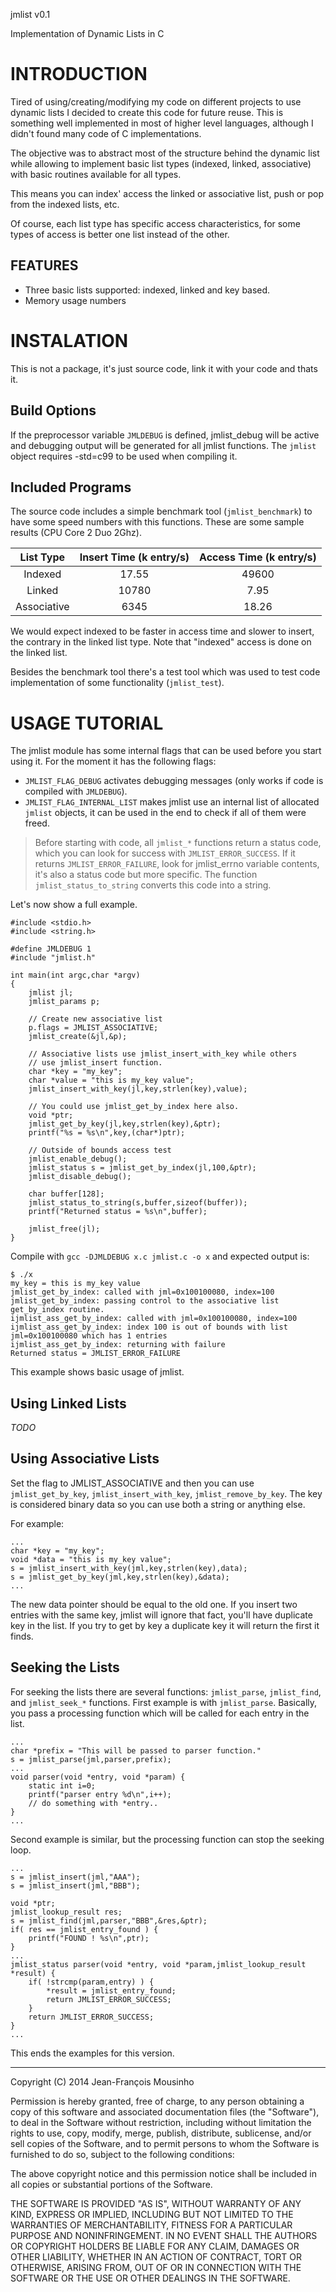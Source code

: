 jmlist v0.1

Implementation of Dynamic Lists in C

INTRODUCTION
============

Tired of using/creating/modifying my code on different projects to
use dynamic lists I decided to create this code for future reuse.
This is something well implemented in most of higher level languages,
although I didn't found many code of C implementations.

The objective was to abstract most of the structure behind the
dynamic list while allowing to implement basic list types (indexed,
linked, associative) with basic routines available for all types.

This means you can index' access the linked or associative list,
push or pop from the indexed lists, etc.

Of course, each list type has specific access characteristics, for
some types of access is better one list instead of the other.

FEATURES
--------

 * Three basic lists supported: indexed, linked and key based.
 * Memory usage numbers

INSTALATION
===========

This is not a package, it's just source code, link it with your code
and thats it.

Build Options
-------------

If the preprocessor variable `JMLDEBUG` is defined, jmlist_debug will
be active and debugging output will be generated for all jmlist
functions. The `jmlist` object requires -std=c99 to be used when
compiling it. 

Included Programs
-----------------

The source code includes a simple benchmark tool (`jmlist_benchmark`) to have some speed
numbers with this functions. These are some sample results (CPU Core 2 Duo 2Ghz).

| List Type   | Insert Time (k entry/s) | Access Time (k entry/s) |
|:-----------:|:-----------------------:|:-----------------------:|
|  Indexed    |            17.55        |     49600               |
|   Linked    |            10780        |     7.95                |
| Associative |            6345         |     18.26               |

We would expect indexed to be faster in access time and slower to
insert, the contrary in the linked list type. Note that "indexed"
access is done on the linked list.

Besides the benchmark tool there's a test tool which was used to
test code implementation of some functionality (`jmlist_test`).


USAGE TUTORIAL
==============

The jmlist module has some internal flags that can be used before you start using it. For
the moment it has the following flags:
 * `JMLIST_FLAG_DEBUG` activates debugging messages (only works if code
 is compiled with `JMLDEBUG`).
 * `JMLIST_FLAG_INTERNAL_LIST` makes jmlist use an internal list of
 allocated `jmlist` objects, it can be used in the end to check if all
 of them were freed.

> Before starting with code, all `jmlist_*` functions return a status
> code, which you can look for success with `JMLIST_ERROR_SUCCESS`.
> If it returns `JMLIST_ERROR_FAILURE`, look for jmlist_errno variable
> contents, it's also a status code but more specific. The function
> `jmlist_status_to_string` converts this code into a string.

Let's now show a full example.

	#include <stdio.h>
	#include <string.h>

	#define JMLDEBUG 1
	#include "jmlist.h"

	int main(int argc,char *argv)
	{
		jmlist jl;
		jmlist_params p;

		// Create new associative list
		p.flags = JMLIST_ASSOCIATIVE;
		jmlist_create(&jl,&p);

		// Associative lists use jmlist_insert_with_key while others
		// use jmlist_insert function.
		char *key = "my_key";
		char *value = "this is my_key value";
		jmlist_insert_with_key(jl,key,strlen(key),value);

		// You could use jmlist_get_by_index here also.
		void *ptr;
		jmlist_get_by_key(jl,key,strlen(key),&ptr);
		printf("%s = %s\n",key,(char*)ptr);

		// Outside of bounds access test
		jmlist_enable_debug();
		jmlist_status s = jmlist_get_by_index(jl,100,&ptr);
		jmlist_disable_debug();

		char buffer[128];
		jmlist_status_to_string(s,buffer,sizeof(buffer));
		printf("Returned status = %s\n",buffer);

		jmlist_free(jl);
	}

Compile with `gcc -DJMLDEBUG x.c jmlist.c -o x` and expected output is:

	$ ./x
	my_key = this is my_key value
	jmlist_get_by_index: called with jml=0x100100080, index=100
	jmlist_get_by_index: passing control to the associative list get_by_index routine.
	ijmlist_ass_get_by_index: called with jml=0x100100080, index=100
	ijmlist_ass_get_by_index: index 100 is out of bounds with list jml=0x100100080 which has 1 entries
	ijmlist_ass_get_by_index: returning with failure
	Returned status = JMLIST_ERROR_FAILURE

This example shows basic usage of jmlist. 

Using Linked Lists
------------------

*TODO*


Using Associative Lists
-----------------------

Set the flag to JMLIST_ASSOCIATIVE and then you can use `jmlist_get_by_key`,
`jmlist_insert_with_key`, `jmlist_remove_by_key`. The key is considered binary
data so you can use both a string or anything else.

For example:

	...
	char *key = "my_key";
	void *data = "this is my_key value";
	s = jmlist_insert_with_key(jml,key,strlen(key),data);
	s = jmlist_get_by_key(jml,key,strlen(key),&data);
	...

The new data pointer should be equal to the old one. If you insert two entries
with the same key, jmlist will ignore that fact, you'll have duplicate key in
the list. If you try to get by key a duplicate key it will return the first it
finds.

Seeking the Lists
-----------------

For seeking the lists there are several functions: `jmlist_parse`, `jmlist_find`,
and `jmlist_seek_*` functions. First example is with `jmlist_parse`. Basically,
you pass a processing function which will be called for each entry in the list.

	...
	char *prefix = "This will be passed to parser function."
	s = jmlist_parse(jml,parser,prefix);
	...
	void parser(void *entry, void *param) {
		static int i=0;
		printf("parser entry %d\n",i++);
		// do something with *entry..
	}
	...

Second example is similar, but the processing function can stop the seeking loop.

	...
	s = jmlist_insert(jml,"AAA");
	s = jmlist_insert(jml,"BBB");

	void *ptr;
	jmlist_lookup_result res;
	s = jmlist_find(jml,parser,"BBB",&res,&ptr);
	if( res == jmlist_entry_found ) {
		printf("FOUND ! %s\n",ptr);
	}
	...
	jmlist_status parser(void *entry, void *param,jmlist_lookup_result *result) {
		if( !strcmp(param,entry) ) {
			*result = jmlist_entry_found;
			return JMLIST_ERROR_SUCCESS;
		}
		return JMLIST_ERROR_SUCCESS;
	}
	...


This ends the examples for this version.

--------------------------------------------------
Copyright (C) 2014 Jean-François Mousinho

Permission is hereby granted, free of charge, to any person obtaining a copy of this software and associated documentation files (the "Software"), to deal in the Software without restriction, including without limitation the rights to use, copy, modify, merge, publish, distribute, sublicense, and/or sell copies of the Software, and to permit persons to whom the Software is furnished to do so, subject to the following conditions:

The above copyright notice and this permission notice shall be included in all copies or substantial portions of the Software.

THE SOFTWARE IS PROVIDED "AS IS", WITHOUT WARRANTY OF ANY KIND, EXPRESS OR IMPLIED, INCLUDING BUT NOT LIMITED TO THE WARRANTIES OF MERCHANTABILITY, FITNESS FOR A PARTICULAR PURPOSE AND NONINFRINGEMENT. IN NO EVENT SHALL THE AUTHORS OR COPYRIGHT HOLDERS BE LIABLE FOR ANY CLAIM, DAMAGES OR OTHER LIABILITY, WHETHER IN AN ACTION OF CONTRACT, TORT OR OTHERWISE, ARISING FROM, OUT OF OR IN CONNECTION WITH THE SOFTWARE OR THE USE OR OTHER DEALINGS IN THE SOFTWARE.

